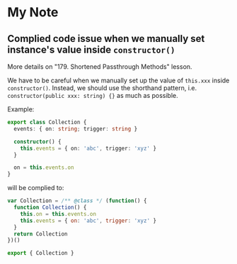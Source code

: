 # My Note

## Complied code issue when we manually set instance's value inside `constructor()`

More details on "179. Shortened Passthrough Methods" lesson.

We have to be careful when we manually set up the value of `this.xxx` inside `constructor()`. Instead, we should use the shorthand pattern, i.e. `constructor(public xxx: string) {}` as much as possible.

Example:

```typescript
export class Collection {
  events: { on: string; trigger: string }

  constructor() {
    this.events = { on: 'abc', trigger: 'xyz' }
  }

  on = this.events.on
}
```

will be complied to:

```javascript
var Collection = /** @class */ (function() {
  function Collection() {
    this.on = this.events.on
    this.events = { on: 'abc', trigger: 'xyz' }
  }
  return Collection
})()

export { Collection }
```
